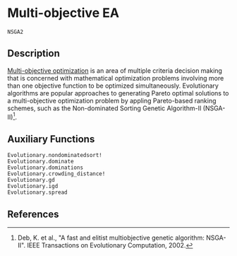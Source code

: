 # Multi-objective EA

```@docs
NSGA2
```

## Description

[Multi-objective optimization](https://en.wikipedia.org/wiki/Multi-objective_optimization) is an area of multiple criteria decision making that is concerned with mathematical optimization problems involving more than one objective function to be optimized simultaneously. Evolutionary algorithms are popular approaches to generating Pareto optimal solutions to a multi-objective optimization problem by appling Pareto-based ranking schemes, such as the Non-dominated Sorting Genetic Algorithm-II (NSGA-II)[^1].

## Auxiliary Functions

```@docs
Evolutionary.nondominatedsort!
Evolutionary.dominate
Evolutionary.dominations
Evolutionary.crowding_distance!
Evolutionary.gd
Evolutionary.igd
Evolutionary.spread
```

## References

[^1]: Deb, K. et al., "A fast and elitist multiobjective genetic algorithm: NSGA-II". IEEE Transactions on Evolutionary Computation, 2002.
